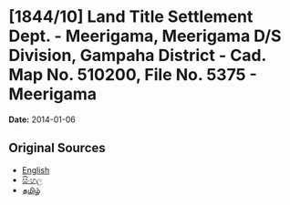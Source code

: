 # [1844/10] Land Title Settlement Dept. - Meerigama, Meerigama D/S Division, Gampaha District - Cad. Map No. 510200, File No. 5375 - Meerigama

**Date:** 2014-01-06

## Original Sources

- [English](https://documents.gov.lk/view/extra-gazettes/2014/1/1844-10_E.pdf)
- [සිංහල](https://documents.gov.lk/view/extra-gazettes/2014/1/1844-10_S.pdf)
- [தமிழ்](https://documents.gov.lk/view/extra-gazettes/2014/1/1844-10_T.pdf)
